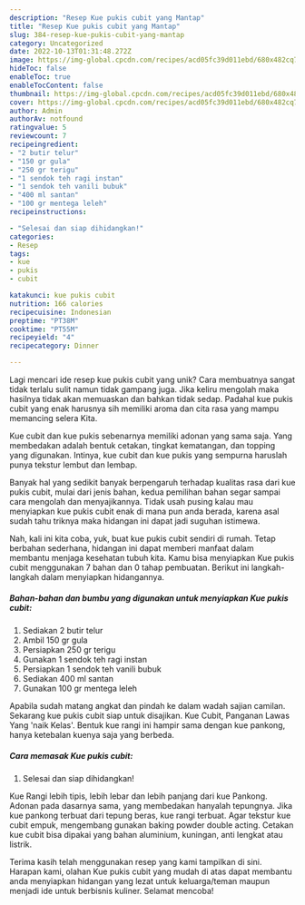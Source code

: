 ```yaml
---
description: "Resep Kue pukis cubit yang Mantap"
title: "Resep Kue pukis cubit yang Mantap"
slug: 384-resep-kue-pukis-cubit-yang-mantap
category: Uncategorized
date: 2022-10-13T01:31:48.272Z
image: https://img-global.cpcdn.com/recipes/acd05fc39d011ebd/680x482cq70/kue-pukis-cubit-foto-resep-utama.jpg
hideToc: false
enableToc: true
enableTocContent: false
thumbnail: https://img-global.cpcdn.com/recipes/acd05fc39d011ebd/680x482cq70/kue-pukis-cubit-foto-resep-utama.jpg
cover: https://img-global.cpcdn.com/recipes/acd05fc39d011ebd/680x482cq70/kue-pukis-cubit-foto-resep-utama.jpg
author: Admin
authorAv: notfound
ratingvalue: 5
reviewcount: 7
recipeingredient:
- "2 butir telur"
- "150 gr gula"
- "250 gr terigu"
- "1 sendok teh ragi instan"
- "1 sendok teh vanili bubuk"
- "400 ml santan"
- "100 gr mentega leleh"
recipeinstructions:

- "Selesai dan siap dihidangkan!"
categories:
- Resep
tags:
- kue
- pukis
- cubit

katakunci: kue pukis cubit 
nutrition: 166 calories
recipecuisine: Indonesian
preptime: "PT38M"
cooktime: "PT55M"
recipeyield: "4"
recipecategory: Dinner

---
```





Lagi mencari ide resep kue pukis cubit yang unik? Cara membuatnya sangat tidak terlalu sulit namun tidak gampang juga. Jika keliru mengolah maka hasilnya tidak akan memuaskan dan bahkan tidak sedap. Padahal kue pukis cubit yang enak harusnya sih memiliki aroma dan cita rasa yang mampu memancing selera Kita.





Kue cubit dan kue pukis sebenarnya memiliki adonan yang sama saja. Yang membedakan adalah bentuk cetakan, tingkat kematangan, dan topping yang digunakan. Intinya, kue cubit dan kue pukis yang sempurna haruslah punya tekstur lembut dan lembap.

Banyak hal yang sedikit banyak berpengaruh terhadap kualitas rasa dari kue pukis cubit, mulai dari jenis bahan, kedua pemilihan bahan segar sampai cara mengolah dan menyajikannya. Tidak usah pusing kalau mau menyiapkan kue pukis cubit enak di mana pun anda berada, karena asal sudah tahu triknya maka hidangan ini dapat jadi suguhan istimewa.






Nah, kali ini kita coba, yuk, buat kue pukis cubit sendiri di rumah. Tetap berbahan sederhana, hidangan ini dapat memberi manfaat dalam membantu menjaga kesehatan tubuh kita. Kamu bisa menyiapkan Kue pukis cubit menggunakan 7 bahan dan 0 tahap pembuatan. Berikut ini langkah-langkah dalam menyiapkan hidangannya.

<!--inarticleads1-->

##### Bahan-bahan dan bumbu yang digunakan untuk menyiapkan Kue pukis cubit:

1. Sediakan 2 butir telur
1. Ambil 150 gr gula
1. Persiapkan 250 gr terigu
1. Gunakan 1 sendok teh ragi instan
1. Persiapkan 1 sendok teh vanili bubuk
1. Sediakan 400 ml santan
1. Gunakan 100 gr mentega leleh


Apabila sudah matang angkat dan pindah ke dalam wadah sajian camilan. Sekarang kue pukis cubit siap untuk disajikan. Kue Cubit, Panganan Lawas Yang &#39;naik Kelas&#39;. Bentuk kue rangi ini hampir sama dengan kue pankong, hanya ketebalan kuenya saja yang berbeda. 

<!--inarticleads2-->

##### Cara memasak Kue pukis cubit:


1. Selesai dan siap dihidangkan!

Kue Rangi lebih tipis, lebih lebar dan lebih panjang dari kue Pankong. Adonan pada dasarnya sama, yang membedakan hanyalah tepungnya. Jika kue pankong terbuat dari tepung beras, kue rangi terbuat. Agar tekstur kue cubit empuk, mengembang gunakan baking powder double acting. Cetakan kue cubit bisa dipakai yang bahan aluminium, kuningan, anti lengkat atau listrik. 

Terima kasih telah menggunakan resep yang kami tampilkan di sini. Harapan kami, olahan Kue pukis cubit yang mudah di atas dapat membantu anda menyiapkan hidangan yang lezat untuk keluarga/teman maupun menjadi ide untuk berbisnis kuliner. Selamat mencoba!

